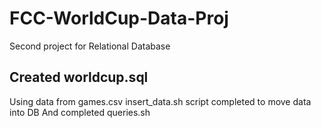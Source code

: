 # FCC-WorldCup-Data-Proj
Second project for Relational Database

## Created worldcup.sql
Using data from games.csv
insert_data.sh script completed to move data into DB
And completed queries.sh

